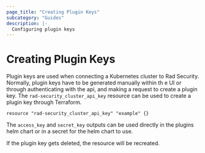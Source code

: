 ```yaml
---
page_title: "Creating Plugin Keys"
subcategory: "Guides"
description: |-
  Configuring plugin keys
---
```


# Creating Plugin Keys

Plugin keys are used when connecting a Kubernetes cluster to Rad Security. Normally, plugin keys have to be generated manually within th e UI or through authenticating with the api, and making a request to create a plugin key. The `rad-security_cluster_api_key` resource can be used to create a plugin key through Terraform.

```hcl
resource "rad-security_cluster_api_key" "example" {}
```

The `access_key` and `secret_key` outputs can be used directly in the plugins helm chart or in a secret for the helm chart to use.

If the plugin key gets deleted, the resource will be recreated.
